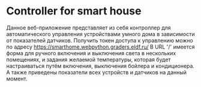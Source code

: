 # Controller for smart house

Данное веб-приложение представляет из себя контроллер для автоматического управления устройствами умного дома в зависимости от показателей датчиков. 
Получить токен доступа к управлению можно по адресу https://smarthome.webpython.graders.eldf.ru/
В URL '/' имеется форма для ручного включения и выключения света в нескольких помещениях, и задания желаемой температуры, которая будет настраиваться путём включения, выключения бойлера и кондиционера. А также приведены показатели всех устройств и датчиков на данный момент.
